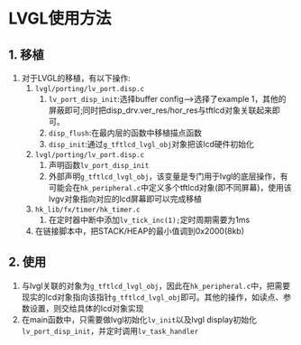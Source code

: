 # LVGL使用方法
## 1. 移植
1. 对于LVGL的移植，有以下操作:
   1. `lvgl/porting/lv_port.disp.c`
      1. `lv_port_disp_init`:选择buffer config-->选择了example 1，其他的屏蔽即可;同时把disp_drv.ver_res/hor_res与tftlcd对象关联起来即可。
      2. `disp_flush`:在最内层的函数中移植描点函数
      3. `disp_init`:通过`g_tftlcd_lvgl_obj`对象把该lcd硬件初始化
   2. `lvgl/porting/lv_port.disp.c`
      1. 声明函数`lv_port_disp_init`
      2. 外部声明`g_tftlcd_lvgl_obj`，该变量是专门用于lvgl的底层操作，有可能会在`hk_peripheral.c`中定义多个tftlcd对象(即不同屏幕)，使用该lvgv对象指向对应的lcd屏幕即可以完成移植
   3. `hk_lib/fx/timer/hk_timer.c`
      1. 在定时器中断中添加`lv_tick_inc(1);`定时周期需要为1ms
   4. 在链接脚本中，把STACK/HEAP的最小值调到0x2000(8kb)

## 2. 使用
1. 与lvgl关联的对象为`g_tftlcd_lvgl_obj`，因此在`hk_peripheral.c`中，把需要现实的lcd对象指向该指针`g_tftlcd_lvgl_obj`即可。其他的操作，如读点、参数设置，则交给具体的lcd对象实现
2. 在main函数中，只需要做lvgl初始化`lv_init`以及lvgl display初始化`lv_port_disp_init`，并定时调用`lv_task_handler`



